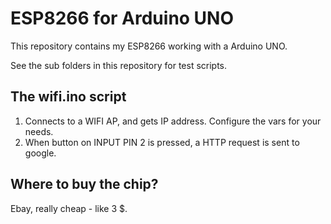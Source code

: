 # ESP8266 for Arduino UNO

This repository contains my ESP8266 working with a Arduino UNO.

See the sub folders in this repository for test scripts.

## The wifi.ino script

1. Connects to a WIFI AP, and gets IP address. Configure the vars for your needs.
2. When button on INPUT PIN 2 is pressed, a HTTP request is sent to google.



## Where to buy the chip?

Ebay, really cheap - like 3 $.
